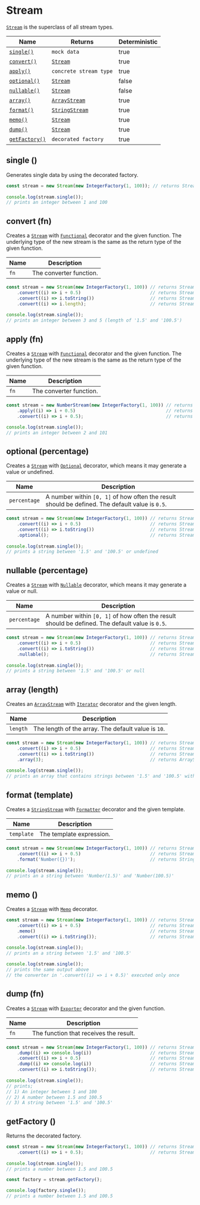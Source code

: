 # Stream

[`Stream`](broken-reference) is the superclass of all stream types.

<table><thead><tr><th>Name</th><th>Returns</th><th data-type="checkbox">Deterministic</th></tr></thead><tbody><tr><td><a href="stream.md#single"><code>single()</code></a></td><td><code>mock data</code></td><td>true</td></tr><tr><td><a href="stream.md#convert-fn"><code>convert()</code></a></td><td><a href="broken-reference"><code>Stream</code></a></td><td>true</td></tr><tr><td><a href="stream.md#apply-fn"><code>apply()</code></a></td><td><code>concrete stream type</code></td><td>true</td></tr><tr><td><a href="stream.md#optional-percentage"><code>optional()</code></a></td><td><a href="broken-reference"><code>Stream</code></a></td><td>false</td></tr><tr><td><a href="stream.md#nullable-percentage"><code>nullable()</code></a></td><td><a href="broken-reference"><code>Stream</code></a></td><td>false</td></tr><tr><td><a href="stream.md#array-length"><code>array()</code></a></td><td><a href="broken-reference"><code>ArrayStream</code></a></td><td>true</td></tr><tr><td><a href="stream.md#format-template"><code>format()</code></a></td><td><a href="broken-reference"><code>StringStream</code></a></td><td>true</td></tr><tr><td><a href="stream.md#memo"><code>memo()</code></a></td><td><a href="broken-reference"><code>Stream</code></a></td><td>true</td></tr><tr><td><a href="stream.md#dump-fn"><code>dump()</code></a></td><td><a href="broken-reference"><code>Stream</code></a></td><td>true</td></tr><tr><td><a href="stream.md#getfactory"><code>getFactory()</code></a></td><td><code>decorated factory</code></td><td>true</td></tr></tbody></table>

## single ()

Generates single data by using the decorated factory.

```typescript
const stream = new Stream(new IntegerFactory(1, 100)); // returns Stream<number>
    
console.log(stream.single());
// prints an integer between 1 and 100
```

## convert (fn)

Creates a [`Stream`](broken-reference) with [`Functional`](broken-reference) decorator and the given function. The underlying type of the new stream is the same as the return type of the given function.

| Name | Description             |
| ---- | ----------------------- |
| `fn` | The converter function. |

```typescript
const stream = new Stream(new IntegerFactory(1, 100)) // returns Stream<number>
    .convert((i) => i + 0.5)                          // returns Stream<number>
    .convert((i) => i.toString())                     // returns Stream<string>
    .convert((i) => i.length);                        // returns Stream<number>
    
console.log(stream.single());
// prints an integer between 3 and 5 (length of '1.5' and '100.5')
```

## apply (fn)

Creates a [`Stream`](broken-reference) with [`Functional`](broken-reference) decorator and the given function. The underlying type of the new stream is the same as the return type of the given function.

| Name | Description             |
| ---- | ----------------------- |
| `fn` | The converter function. |

```typescript
const stream = new NumberStream(new IntegerFactory(1, 100)) // returns NumberStream
    .apply((i) => i + 0.5)                                  // returns NumberStream
    .convert((i) => i + 0.5);                               // returns Stream<number>

console.log(stream.single());
// prints an integer between 2 and 101
```

## optional (percentage)

Creates a [`Stream`](broken-reference) with [`Optional`](broken-reference) decorator, which means it may generate a value or undefined.

| Name         | Description                                                                                     |
| ------------ | ----------------------------------------------------------------------------------------------- |
| `percentage` | A number within `[0, 1]` of how often the result should be defined. The default value is `0.5`. |

```typescript
const stream = new Stream(new IntegerFactory(1, 100)) // returns Stream<number>
    .convert((i) => i + 0.5)                          // returns Stream<number>
    .convert((i) => i.toString())                     // returns Stream<string>
    .optional();                                      // returns Stream<string | undefined>
    
console.log(stream.single());
// prints a string between '1.5' and '100.5' or undefined
```

## nullable (percentage)

Creates a [`Stream`](broken-reference) with [`Nullable`](broken-reference) decorator, which means it may generate a value or null.

| Name         | Description                                                                                     |
| ------------ | ----------------------------------------------------------------------------------------------- |
| `percentage` | A number within `[0, 1]` of how often the result should be defined. The default value is `0.5`. |

```typescript
const stream = new Stream(new IntegerFactory(1, 100)) // returns Stream<number>
    .convert((i) => i + 0.5)                          // returns Stream<number>
    .convert((i) => i.toString())                     // returns Stream<string>
    .nullable();                                      // returns Stream<string | null>
    
console.log(stream.single());
// prints a string between '1.5' and '100.5' or null
```

## array (length)

Creates an [`ArrayStream`](broken-reference) with [`Iterator`](broken-reference) decorator and the given length.

| Name     | Description                                         |
| -------- | --------------------------------------------------- |
| `length` | The length of the array. The default value is `10`. |

```typescript
const stream = new Stream(new IntegerFactory(1, 100)) // returns Stream<number>
    .convert((i) => i + 0.5)                          // returns Stream<number>
    .convert((i) => i.toString())                     // returns Stream<string>
    .array(3);                                        // returns ArraySteream<string>
    
console.log(stream.single());
// prints an array that contains strings between '1.5' and '100.5' with 3 items.
```

## format (template)

Creates a [`StringStream`](broken-reference) with [`Formatter`](broken-reference) decorator and the given template.

| Name       | Description              |
| ---------- | ------------------------ |
| `template` | The template expression. |

```typescript
const stream = new Stream(new IntegerFactory(1, 100)) // returns Stream<number>
    .convert((i) => i + 0.5)                          // returns Stream<number>
    .format('Number({})');                            // returns StringStream
    
console.log(stream.single());
// prints an a string between 'Number(1.5)' and 'Number(100.5)'
```

## memo ()

Creates a [`Stream`](broken-reference) with [`Memo`](broken-reference) decorator.

```typescript
const stream = new Stream(new IntegerFactory(1, 100)) // returns Stream<number>
    .convert((i) => i + 0.5)                          // returns Stream<number>
    .memo()                                           // returns Stream<number>
    .convert((i) => i.toString());                    // returns Stream<string>
    
console.log(stream.single());
// prints an a string between '1.5' and '100.5'

console.log(stream.single());
// prints the same output above
// the converter in '.convert((i) => i + 0.5)' executed only once
```

## dump (fn)

Creates a [`Stream`](broken-reference) with [`Exporter`](broken-reference) decorator and the given function.

| Name | Description                            |
| ---- | -------------------------------------- |
| `fn` | The function that receives the result. |

```typescript
const stream = new Stream(new IntegerFactory(1, 100)) // returns Stream<number>
    .dump((i) => console.log(i))                      // returns Stream<number>
    .convert((i) => i + 0.5)                          // returns Stream<number>
    .dump((i) => console.log(i))                      // returns Stream<number>
    .convert((i) => i.toString());                    // returns Stream<string>
    
console.log(stream.single());
// prints;
// 1) An integer between 1 and 100
// 2) A number between 1.5 and 100.5
// 3) A string between '1.5' and '100.5'
```

## getFactory ()

Returns the decorated factory.

```typescript
const stream = new Stream(new IntegerFactory(1, 100)) // returns Stream<number>
    .convert((i) => i + 0.5);                         // returns Stream<number>
    
console.log(stream.single());
// prints a number between 1.5 and 100.5

const factory = stream.getFactory();

console.log(factory.single());
// prints a number between 1.5 and 100.5
```
